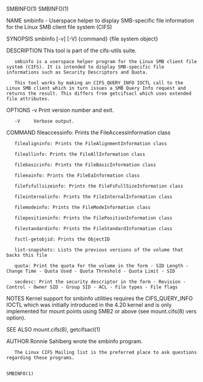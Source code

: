 SMBINFO(1)                                                                                                                                                                                                                                                                                                   SMBINFO(1)

NAME
       smbinfo - Userspace helper to display SMB-specific file information for the Linux SMB client file system (CIFS)

SYNOPSIS
          smbinfo [-v] [-V] {command} {file system object}

DESCRIPTION
       This tool is part of the cifs-utils suite.

       smbinfo is a userspace helper program for the Linux SMB client file system (CIFS). It is intended to display SMB-specific file informations such as Security Descriptors and Quota.

       This tool works by making an CIFS_QUERY_INFO IOCTL call to the Linux SMB client which in turn issues a SMB Query Info request and returns the result. This differs from getcifsacl which uses extended file attributes.

OPTIONS
       -v     Print version number and exit.

       -V     Verbose output.

COMMAND
       fileaccessinfo: Prints the FileAccessInformation class

       filealigninfo: Prints the FileAlignmentInformation class

       fileallinfo: Prints the FileAllInformation class

       filebasicinfo: Prints the FileBasicInformation class

       fileeainfo: Prints the FileEaInformation class

       filefsfullsizeinfo: Prints the FileFsFullSizeInformation class

       fileinternalinfo: Prints the FileInternalInformation class

       filemodeinfo: Prints the FileModeInformation class

       filepositioninfo: Prints the FilePositionInformation class

       filestandardinfo: Prints the FileStandardInformation class

       fsctl-getobjid: Prints the ObjectID

       list-snapshots: Lists the previous versions of the volume that backs this file

       quota: Print the quota for the volume in the form - SID Length - Change Time - Quota Used - Quota Threshold - Quota Limit - SID

       secdesc: Print the security descriptor in the form - Revision - Control - Owner SID - Group SID - ACL - File types - File flags

NOTES
       Kernel support for smbinfo utilities requires the CIFS_QUERY_INFO IOCTL which was initially introduced in the 4.20 kernel and is only implemented for mount points using SMB2 or above (see mount.cifs(8) vers option).

SEE ALSO
       mount.cifs(8), getcifsacl(1)

AUTHOR
       Ronnie Sahlberg wrote the smbinfo program.

       The Linux CIFS Mailing list is the preferred place to ask questions regarding these programs.

                                                                                                                                                                                                                                                                                                             SMBINFO(1)
